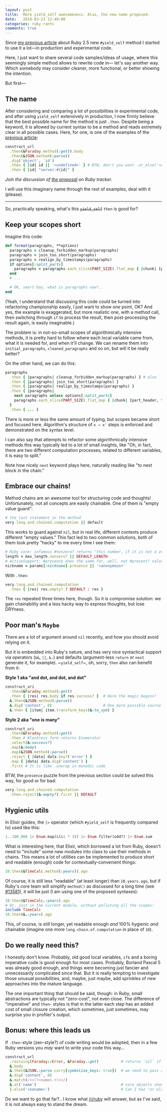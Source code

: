 ```yaml
---
layout: post
title:  More yield_self awesomeness. Also, the new name proposed.
date:   2018-03-23 12:40:00
categories: ruby rants
comments: true
---
```


Since [my previous article](https://zverok.github.io/blog/2018-01-24-yield_self.html) about Ruby 2.5 new `#yield_self` method I started to use it a lot—in production and experimental code.

Here, I just want to share several code samples/ideas of usage, where this seemingly simple method allows to rewrite code in— let's say another way. Which somebody may consider cleaner, more functional, or better showing the intention.

But first—

## The name

After considering and comparing a lot of possibilities in experimental code, and after using `yield_self` extensively in production, I now firmly believe that the best possible name for the method is just `.then`. Despite being a keyword, it is allowed by current syntax to be a method and reads extremely clear in all possible cases. Here, for one, is one of the examples of the [previous article](https://zverok.github.io/blog/2018-01-24-yield_self.html):

```ruby
construct_url
  .then(&Faraday.method(:get)).body
  .then(&JSON.method(:parse))
  .dig('object', 'id')
  .then { |id| id || '<undefined>' } # BTW, don't you want .or_else('<undefined>') here? ;)
  .then { |id| "server:#{id}" }
```

_Join the discussion of [the proposal](https://bugs.ruby-lang.org/issues/14594) on Ruby tracker._

I will use this imaginary name through the rest of examples, deal with it (please).

---

So, practically speaking, what's this ~~`yield_self`~~ `then` is good for?

## Keep your scopes short

Imagine this code:

```ruby
def format(paragraphs, **options)
  paragraphs = cleanup_forbidden_markup(paragraphs)
  paragraphs = join_too_short(paragraphs)
  paragraphs = realign_by_timestamps(paragraphs)
  if options[:split_parts]
    paragraphs = paragraphs.each_slice(PART_SIZE).flat_map { |chunk| [part_header, *chunk] }
  end
  # ...

  # OK, smart boy, what is paragraphs now?..
end
```

(Yeah, I understand that discussing this code could be turned into refactoring championship easily, I just want to show _one_ point, OK? And yes, the example is exaggerated, but more realistic one, with a method call, then switching through `if` to process the result, then post-processing the result again, is easily imaginable.)

The problem is: in not-so-small scopes of algorithmically intensive methods, it is pretty hard to follow where each local variable came from, what it is needed for, and when it'll change. We can rename them into `initial_paragraphs`, `cleaned_paragraphs` and so on, but will it be really better?

On the other hand, we can do this:

```ruby
paragraphs
  .then { |paragraphs| cleanup_forbidden_markup(paragraphs) } # also `.then(&method(:cleanup_forbidden_markup))`
  .then { |paragraphs| join_too_short(paragraphs) }
  .then { |paragraphs| realign_by_timestamps(paragraphs) }
  .then { |paragraphs|
    next paragraphs unless options[:split_parts]
    paragraphs.each_slice(PART_SIZE).flat_map { |chunk| [part_header, *chunk] }
  }
  .then { ... }
```

There is more or less the same amount of typing, but scopes became short and focused here. Algorithm's structure of `x → x'` steps is enforced and demonstrated on the syntax level.

I can also say that attempts to refactor some algorithmically intensive methods this way typically led to a lot of small insights, like "Oh, in fact, there are two different computation processes, related to different variables, it is easy to split."

Note how nicely `next` keyword plays here, naturally reading like "to next block in the chain."

## Embrace our chains!

Method chains are an awesome tool for structuring code and thoughts! Unfortunately, not all concepts are easily chainable. One of them is "empty value guard":

```ruby
# the last statement in the method
very.long.and.chained.computation || default
```

This works to guard against `nil`, but in real life, different contexts produce different "empty values." This fact led to two common solutions, both of them look pretty "hacky" to me every time I see them:

```ruby
# Ruby core: infamous #nonzero? returns "this number, if it is not a zero."
length = max_length.nonzero? || DEFAULT_LENGTH
# ActiveSupport: #presence does the same for, well, not #present? values
nickname = params[:nickname].presence || '<anonymous>'
```

With `.then`:

```ruby
very.long.and.chained.computation
  .then { |res| res.empty? ? DEFAULT : res }
```

The `res` repeated three times here, though. So it is compromise solution: we gain chainability and a less hacky way to express thoughts, but lose DRYness.

## Poor man's `Maybe`

There are a lot of argument around `nil` recently, and how you should avoid relying on it.

But it is embedded into Ruby's nature, and has very nice syntactical support via operators (`&&`, `||`, `&.`) and defaults (argument-less `return` or `next` generate it, for example). ~`yield_self`~, oh, sorry, `then` also can benefit from it:

**Style 1 aka "and dot, and dot, and dot"**

```ruby
construct_uri
  .then(&Faraday.method(:get))
  .then { |res| res.body if res.success? }  # Here the magic begins!
  &.then(&JSON.method(:parse))
  &.dig('content', 0)                       # One more possible source of nil
  &.then { |item| item.transform_keys(&:to_sym) }
```

**Style 2 aka "one is many"**

```ruby
construct_uri
  .then(&Faraday.method(:get))
  .then # Blockless form returns Enumerator
  .select(&:success?)
  .map(&:body)
  .map(&JSON.method(:parse))
  .reject { |data| data.key?('error') }
  .map { |data| data.dig('content') }
  .first # It is like .unwrap in monadic code
```

BTW, the `presence` puzzle from the previous section could be solved this way, for good or for bad:

```ruby
very.long.and.chained.computation
  .then.reject(&:empty?).first || DEFAULT
```

## Hygienic utils

In Elixir guides, the `|>` operator (which `#yield_self` is frequently compared to) used like this:

```elixir
1..100_000 |> Enum.map(&(&1 * 3)) |> Enum.filter(odd?) |> Enum.sum
```

What is interesting here, that Elixir, which borrowed a lot from Ruby, doesn't need to "include" some new modules into class to use their methods in chains. This means a lot of utilities can be implemented to produce short and readable (enough) code for contextually-convenient things:

```ruby
10.then(&TimeCalc.method(:years)).ago
```

Of course, it is still less "readable" (at least longer) than `10.years.ago`, but if Ruby's core team will simplify `method()` as discussed for a long time (see [#13581](https://bugs.ruby-lang.org/issues/13581)), it will be just (I am using one of the proposed syntaxes):

```ruby
10.then(&TimeCalc.:years).ago
# Or, just in the current module, without polluting all the scopes:
include TimeCalc
10.then(&.:years).ago
```

This, of course, is _still_ longer, yet readable enough _and_ 100% hygienic _and_ chainable (imagine one more `long.chain.of.computation` in place of `10`).

## Do we really need this?

I honestly don't know. Probably, old good local variables, `if`s and a boring imperative code is good enough for most cases. Probably, Borland Pascal 5 was already good enough, and things were becoming just fancier and unnecessarily complicated since that. But it is really tempting to investigate those unusual possibilities, and, maybe, just maybe, add sprinkles of new approaches into the mature language.

The one important thing that should be said, though: in Ruby, small abstractions are typically not "zero-cost", not even close. The difference of "imperative" and `then`- styles is that in the latter each step has an added cost of small closure creation, which sometimes, just sometimes, may surprise you in profiler's output.

## Bonus: where this leads us

If `.then`-style (zen-style?) of code writing would be adopted, then in a few Ruby versions you _may_ want to write your code this way...

```ruby
construct_url
  .rescuing(Faraday::Error, &Faraday.:get)          # returns `nil` if the specified error caught
  &.body
  &.then(&JSON.:parse.curry[symbolize_keys: true])  # we need to pass arguments!
  &.dig('content', 0)
  &.match(/<<(?<name>.+)>>/)
  &.at('name')                                      # core objects should all be &. friendly!
  |.else('<noname>')                                # Can I haz "or else" already?..
```

Do we want to go that far?.. I know what [/r/ruby](https://www.reddit.com/r/ruby/new/) will answer, but as I've said, it is not always easy to stand the dream.
